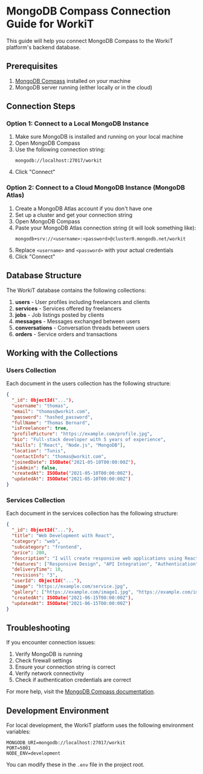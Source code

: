 # MongoDB Compass Connection Guide for WorkiT

This guide will help you connect MongoDB Compass to the WorkiT platform's backend database.

## Prerequisites

1. [MongoDB Compass](https://www.mongodb.com/try/download/compass) installed on your machine
2. MongoDB server running (either locally or in the cloud)

## Connection Steps

### Option 1: Connect to a Local MongoDB Instance

1. Make sure MongoDB is installed and running on your local machine
2. Open MongoDB Compass
3. Use the following connection string:
   ```
   mongodb://localhost:27017/workit
   ```
4. Click "Connect"

### Option 2: Connect to a Cloud MongoDB Instance (MongoDB Atlas)

1. Create a MongoDB Atlas account if you don't have one
2. Set up a cluster and get your connection string
3. Open MongoDB Compass
4. Paste your MongoDB Atlas connection string (it will look something like):
   ```
   mongodb+srv://<username>:<password>@cluster0.mongodb.net/workit
   ```
5. Replace `<username>` and `<password>` with your actual credentials
6. Click "Connect"

## Database Structure

The WorkiT database contains the following collections:

1. **users** - User profiles including freelancers and clients
2. **services** - Services offered by freelancers
3. **jobs** - Job listings posted by clients
4. **messages** - Messages exchanged between users
5. **conversations** - Conversation threads between users
6. **orders** - Service orders and transactions

## Working with the Collections

### Users Collection

Each document in the users collection has the following structure:

```json
{
  "_id": ObjectId("..."),
  "username": "thomas",
  "email": "thomas@workit.com",
  "password": "hashed_password",
  "fullName": "Thomas Bernard",
  "isFreelancer": true,
  "profilePicture": "https://example.com/profile.jpg",
  "bio": "Full-stack developer with 5 years of experience",
  "skills": ["React", "Node.js", "MongoDB"],
  "location": "Tunis",
  "contactInfo": "thomas@workit.com",
  "joinedDate": ISODate("2021-05-10T00:00:00Z"),
  "isAdmin": false,
  "createdAt": ISODate("2021-05-10T00:00:00Z"),
  "updatedAt": ISODate("2021-05-10T00:00:00Z")
}
```

### Services Collection

Each document in the services collection has the following structure:

```json
{
  "_id": ObjectId("..."),
  "title": "Web Development with React",
  "category": "web",
  "subcategory": "frontend",
  "price": 200,
  "description": "I will create responsive web applications using React",
  "features": ["Responsive Design", "API Integration", "Authentication"],
  "deliveryTime": 10,
  "revisions": "3",
  "userId": ObjectId("..."),
  "image": "https://example.com/service.jpg",
  "gallery": ["https://example.com/image1.jpg", "https://example.com/image2.jpg"],
  "createdAt": ISODate("2021-06-15T00:00:00Z"),
  "updatedAt": ISODate("2021-06-15T00:00:00Z")
}
```

## Troubleshooting

If you encounter connection issues:

1. Verify MongoDB is running
2. Check firewall settings
3. Ensure your connection string is correct
4. Verify network connectivity
5. Check if authentication credentials are correct

For more help, visit the [MongoDB Compass documentation](https://docs.mongodb.com/compass/current/).

## Development Environment

For local development, the WorkiT platform uses the following environment variables:

```
MONGODB_URI=mongodb://localhost:27017/workit
PORT=5001
NODE_ENV=development
```

You can modify these in the `.env` file in the project root.
